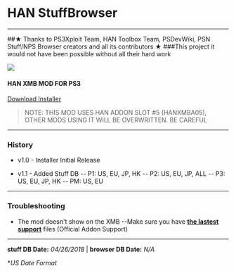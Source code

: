 # HAN StuffBrowser

------------

##★ Thanks to PS3Xploit Team, HAN Toolbox Team, PSDevWiki, PSN Stuff/NPS Browser creators and all its contributors ★ 
###This project it would not have been possible without all their hard work

![](https://i.imgur.com/SE1lyAp.pngJ.png)
#### **HAN XMB MOD FOR PS3**

[Download Installer](https://github.com/The-Marker/HAN-StuffBrowser/raw/master/HAN_StuffBrowser_Installer.pkg "Download Installer")

> NOTE: THIS MOD USES HAN ADDON SLOT #5 (HANXMBA05), OTHER MODS USING IT WILL BE OVERWRITTEN. BE CAREFUL

------------

### History
- v1.0 - Installer Initial Release

- v1.1 - Added Stuff DB
-- P1: US, EU, JP, HK
-- P2: US, EU, JP, ALL
-- P3: US, EU, JP, HK
-- PM: US, EU

------------

### Troubleshooting

- The mod doesn't show on the XMB
--Make sure you have **[the lastest support](http://ps3xploit.com/files/release/ps3_tools-v3.0-HAN481+_release_PS3XPloit.zip)** files (Official Addon Support)



------------

**stuff DB Date:** *04/26/2018*  | **browser DB Date:** *N/A*

**US Date Format*
